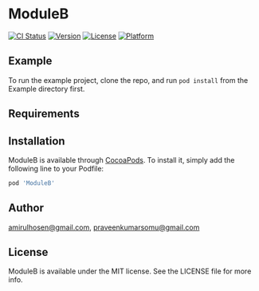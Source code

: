 # ModuleB

[![CI Status](https://img.shields.io/travis/amirulhosen@gmail.com/ModuleB.svg?style=flat)](https://travis-ci.org/amirulhosen@gmail.com/ModuleB)
[![Version](https://img.shields.io/cocoapods/v/ModuleB.svg?style=flat)](https://cocoapods.org/pods/ModuleB)
[![License](https://img.shields.io/cocoapods/l/ModuleB.svg?style=flat)](https://cocoapods.org/pods/ModuleB)
[![Platform](https://img.shields.io/cocoapods/p/ModuleB.svg?style=flat)](https://cocoapods.org/pods/ModuleB)

## Example

To run the example project, clone the repo, and run `pod install` from the Example directory first.

## Requirements

## Installation

ModuleB is available through [CocoaPods](https://cocoapods.org). To install
it, simply add the following line to your Podfile:

```ruby
pod 'ModuleB'
```

## Author

amirulhosen@gmail.com, praveenkumarsomu@gmail.com

## License

ModuleB is available under the MIT license. See the LICENSE file for more info.
